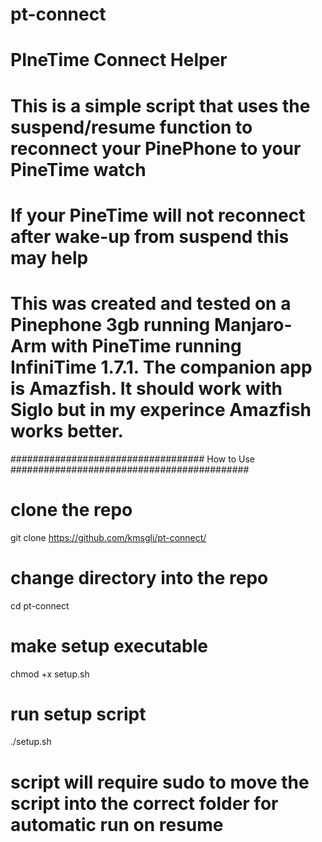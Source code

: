 # pt-connect
# PIneTime Connect Helper 

# This is a simple script that uses the suspend/resume function to reconnect your PinePhone to your PineTime watch

# If your PineTime will not reconnect after wake-up from suspend this may help

# This was created and tested on a Pinephone 3gb running Manjaro-Arm with PineTime running InfiniTime 1.7.1. The companion app is Amazfish. It should work with Siglo but in my experince Amazfish works better.


################################### How to Use ###########################################

# clone the repo
git clone https://github.com/kmsgli/pt-connect/

# change directory into the repo
cd pt-connect

# make setup executable
chmod +x setup.sh

# run setup script
./setup.sh

# script will require sudo to move the script into the correct folder for automatic run on resume

